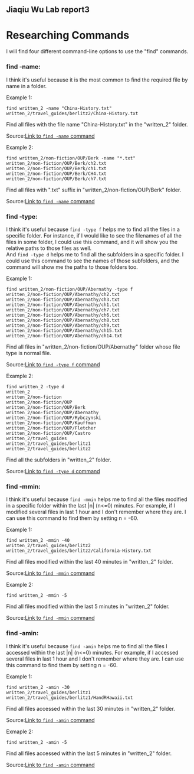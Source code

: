 ## Jiaqiu Wu Lab report3
# Researching Commands

I will find four different command-line options to use the "find" commands.

### find -name:

I think it's useful because it is the most common to find the required file by name in a folder.

Example 1:

```
find written_2 -name "China-History.txt"
written_2/travel_guides/berlitz2/China-History.txt
```

Find all files with the file name "China-History.txt" in the "written_2" folder.

Source:[Link to `find -name` command](https://linuxize.com/post/how-to-find-files-in-linux-using-the-command-line)

Example 2:

```
find written_2/non-fiction/OUP/Berk -name "*.txt" 
written_2/non-fiction/OUP/Berk/ch2.txt
written_2/non-fiction/OUP/Berk/ch1.txt
written_2/non-fiction/OUP/Berk/CH4.txt
written_2/non-fiction/OUP/Berk/ch7.txt
```

Find all files with ".txt" suffix in "written_2/non-fiction/OUP/Berk" folder.

Source:[Link to `find -name` command](https://linuxize.com/post/how-to-find-files-in-linux-using-the-command-line)


### find -type:

I think it's useful because `find -type f` helps me to find all the files in a specific folder. For instance, if I would like to see the filenames of all the files in some folder, I could use this command, and it will show you the relative paths to those files as well.\
And `find -type d` helps me to find all the subfolders in a specific folder. I could use this command to see the names of those subfolders, and the command will show me the paths to those folders too.

Example 1:

```
find written_2/non-fiction/OUP/Abernathy -type f
written_2/non-fiction/OUP/Abernathy/ch2.txt
written_2/non-fiction/OUP/Abernathy/ch3.txt
written_2/non-fiction/OUP/Abernathy/ch1.txt
written_2/non-fiction/OUP/Abernathy/ch7.txt
written_2/non-fiction/OUP/Abernathy/ch6.txt
written_2/non-fiction/OUP/Abernathy/ch8.txt
written_2/non-fiction/OUP/Abernathy/ch9.txt
written_2/non-fiction/OUP/Abernathy/ch15.txt
written_2/non-fiction/OUP/Abernathy/ch14.txt
```

Find all files in "written_2/non-fiction/OUP/Abernathy" folder whose file type is normal file.

Source:[Link to `find -type f` command](https://linuxize.com/post/how-to-find-files-in-linux-using-the-command-line)

Example 2:

```
find written_2 -type d                          
written_2
written_2/non-fiction
written_2/non-fiction/OUP
written_2/non-fiction/OUP/Berk
written_2/non-fiction/OUP/Abernathy
written_2/non-fiction/OUP/Rybczynski
written_2/non-fiction/OUP/Kauffman
written_2/non-fiction/OUP/Fletcher
written_2/non-fiction/OUP/Castro
written_2/travel_guides
written_2/travel_guides/berlitz1
written_2/travel_guides/berlitz2
```

Find all the subfolders in "written_2" folder.

Source:[Link to `find -type d` command](https://linuxize.com/post/how-to-find-files-in-linux-using-the-command-line)


### find -mmin:

I think it's useful because `find -mmin` helps me to find all the files modified in a specific folder within the last |n| (n<=0) minutes.
For example, if I modified several files in last 1 hour and I don't remember where they are. I can use this command to find them by setting n = -60.

Example 1:

```
find written_2 -mmin -40
written_2/travel_guides/berlitz2
written_2/travel_guides/berlitz2/California-History.txt
```

Find all files modified within the last 40 minutes in "written_2" folder.

Source:[Link to `find -mmin` command](https://sysaix.com/43-practical-examples-of-linux-find-command)

Example 2:

```
find written_2 -mmin -5
```

Find all files modified within the last 5 minutes in "written_2" folder.

Source:[Link to `find -mmin` command](https://sysaix.com/43-practical-examples-of-linux-find-command)


### find -amin:

I think it's useful because `find -amin` helps me to find all the files I accessed within the last |n| (n<=0) minutes.
For example, if I accessed several files in last 1 hour and I don't remember where they are. I can use this command to find them by setting n = -60.

Example 1:

```
find written_2 -amin -30
written_2/travel_guides/berlitz1
written_2/travel_guides/berlitz1/HandRHawaii.txt
```

Find all files accessed within the last 30 minutes in "written_2" folder.

Source:[Link to `find -amin` command](https://geekflare.com/linux-find-commands)

Exmaple 2:

```
find written_2 -amin -5
```

Find all files accessed within the last 5 minutes in "written_2" folder.

Source:[Link to `find -amin` command](https://geekflare.com/linux-find-commands)
